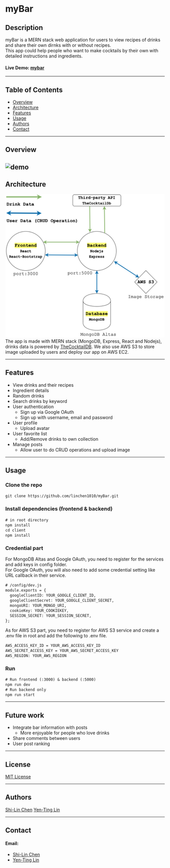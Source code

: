 # myBar

## Description

myBar is a MERN stack web application for users to view recipes of drinks and share their own dirnks with or without recipes.\
This app could help people who want to make cocktails by their own with detailed instructions and ingredients.

#### Live Demo: [mybar](http://ec2-52-53-165-181.us-west-1.compute.amazonaws.com/)

---

## Table of Contents

- [Overview](#overview)
- [Architecture](#architecture)
- [Features](#features)
- [Usage](#usage)
- [Authors](#authors)
- [Contact](#contact)

---

## Overview

## ![demo](/image/demo.gif)

## Architecture

![overview](/image/overview.png)
The app is made with MERN stack (MongoDB, Express, React and Nodejs), drinks data is powered by [TheCocktailDB](https://www.thecocktaildb.com/api.php). We also use AWS S3 to store image uploaded by users and deploy our app on AWS EC2.

---

## Features

- View drinks and their recipes
- Ingredient details
- Random drinks
- Search drinks by keyword
- User authentication
  - Sign up via Google OAuth
  - Sign up with username, email and password
- User profile
  - Upload avatar
- User favorite list
  - Add/Remove drinks to own collection
- Manage posts
  - Allow user to do CRUD operations and upload image

---

## Usage

### Clone the repo

```
git clone https://github.com/linchen1010/myBar.git
```

### Install dependencies (frontend & backend)

```
# in root directory
npm install
cd client
npm install
```

### Credential part

For MongoDB Altas and Google OAuth, you need to register for the services and add keys in config folder.\
For Google OAuth, you will also need to add some credential setting like URL callback in their service.

```
# /config/dev.js
module.exports = {
  googleClientID: YOUR_GOOGLE_CLIENT_ID,
  googleClientSecret: YOUR_GOOGLE_CLIENT_SECRET,
  mongoURI: YOUR_MONGO_URI,
  cookieKey: YOUR_COOKIEKEY,
  SESSION_SECRET: YOUR_SESSION_SECRET,
};

```

As for AWS S3 part, you need to register for AWS S3 service and create a .env file in root and add the following to .env file.

```
AWS_ACCESS_KEY_ID = YOUR_AWS_ACCESS_KEY_ID
AWS_SECRET_ACCESS_KEY = YOUR_AWS_SECRET_ACCESS_KEY
AWS_REGION: YOUR_AWS_REGION
```

### Run

```
# Run frontend (:3000) & backend (:5000)
npm run dev
# Run backend only
npm run start
```

---

## Future work

- Integrate bar information with posts
  - More enjoyable for people who love drinks
- Share comments between users
- User post ranking

---

## License

[MIT License](LICENSE)

---

## Authors

[Shi-Lin Chen](https://github.com/linchen1010)
[Yen-Ting Lin](https://github.com/linyenting365)

---

## Contact

#### Email:

- [Shi-Lin Chen](shilinch@usc.edu)
- [Yen-Ting Lin](ylin2150@usc.edu)

